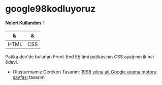 # google98kodluyoruz

<b>Neleri Kullandım  </b>:grey_question:

| & | & |
| --- | --- |
| HTML | CSS |

Patika.dev'de bulunan Front-End Eğitimi patikasının CSS ayağının ikinci ödevi.

- Oluşturmamız Gereken Tasarım: [1998 yılına ait Google arama motoru sayfası](https://web.archive.org/web/19981202230410if_/http://www.google.com/) tasarımı
